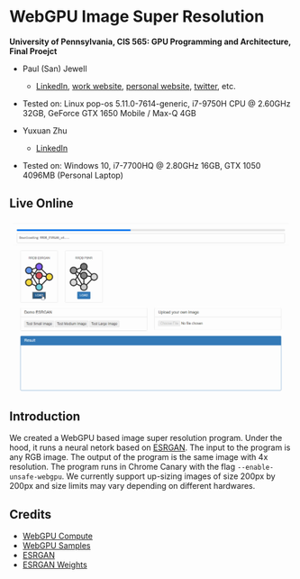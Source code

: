 WebGPU Image Super Resolution
======================

**University of Pennsylvania, CIS 565: GPU Programming and Architecture, Final Proejct**

* Paul (San) Jewell
  * [LinkedIn](https://www.linkedin.com/in/paul-jewell-2aba7379), [work website](
    https://www.biociphers.org/paul-jewell-lab-member), [personal website](https://gitlab.com/inklabapp), [twitter](https://twitter.com/inklabapp), etc.
* Tested on: Linux pop-os 5.11.0-7614-generic, i7-9750H CPU @ 2.60GHz 32GB, GeForce GTX 1650 Mobile / Max-Q 4GB

* Yuxuan Zhu
  * [LinkedIn](https://www.linkedin.com/in/andrewyxzhu/)
* Tested on: Windows 10, i7-7700HQ @ 2.80GHz 16GB, GTX 1050 4096MB (Personal Laptop)

## Live Online

[![](img/demo.gif)](https://sona1111.github.io/webgpu-super-resolution/)

## Introduction

We created a WebGPU based image super resolution program. Under the hood, it runs a neural netork based on [ESRGAN](https://github.com/xinntao/ESRGAN). The input to the program is any RGB image. The output of the program is the same image with 4x resolution. The program runs in Chrome Canary with the flag `--enable-unsafe-webgpu`. We currently support up-sizing images of size 200px by 200px and size limits may vary depending on different hardwares.

## Credits

* [WebGPU Compute](https://web.dev/gpu-compute/) 
* [WebGPU Samples](https://github.com/austinEng/webgpu-samples)
* [ESRGAN](https://arxiv.org/abs/1809.00219)
* [ESRGAN Weights](https://github.com/xinntao/ESRGAN)
